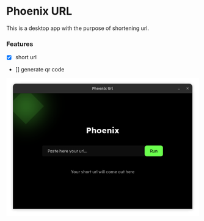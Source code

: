 # Phoenix URL

This is a desktop app with the purpose of shortening url.

### Features

- [x] short url 
- [] generate qr code

![preview](./src/assets/app-preview.png)